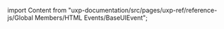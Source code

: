 
import Content from "uxp-documentation/src/pages/uxp-ref/reference-js/Global Members/HTML Events/BaseUIEvent";

<Content query="product=xd"/>
